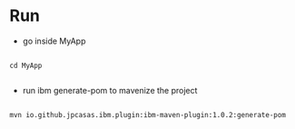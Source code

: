 # Run
* go inside MyApp
```

cd MyApp


```

* run ibm generate-pom to mavenize the project

```

mvn io.github.jpcasas.ibm.plugin:ibm-maven-plugin:1.0.2:generate-pom

```
